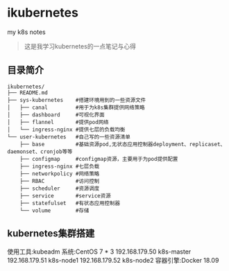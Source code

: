 # ikubernetes
my k8s notes

> 这是我学习kubernetes的一点笔记与心得

## 目录简介
```
ikubernetes/
├── README.md
├── sys-kubernetes    #搭建环境用到的一些资源文件
│   ├── canal         #用于为k8s集群提供网络策略
│   ├── dashboard     #可视化界面
│   ├── flannel       #提供pod网络
│   └── ingress-nginx #提供七层的负载均衡
└── user-kubernetes   #自己写的一些资源清单
    ├── base          #基础资源pod,无状态应用控制器deployment、replicaset、daemonset、cronjob等等
    ├── configmap     #configmap资源，主要用于为pod提供配置
    ├── ingress-nginx #七层负载
    ├── networkpolicy #网络策略
    ├── RBAC          #访问控制
    ├── scheduler     #资源调度
    ├── service       #service资源
    ├── statefulset   #有状态应用控制器
    └── volume        #存储
```
## kubernetes集群搭建
使用工具:kubeadm
系统:CentOS 7 * 3
    192.168.179.50  k8s-master
    192.168.179.51  k8s-node1
    192.168.179.52  k8s-node2
容器引擎:Docker 18.09
